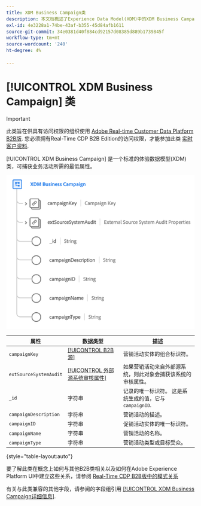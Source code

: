```yaml
---
title: XDM Business Campaign类
description: 本文档概述了Experience Data Model(XDM)中的XDM Business Campaign类。
exl-id: 4e3228a1-74be-43af-b355-45d84afb1611
source-git-commit: 34e0381d40f884cd92157d08385d889b1739845f
workflow-type: tm+mt
source-wordcount: '240'
ht-degree: 4%

---
```


# [!UICONTROL XDM Business Campaign] 类

>[!IMPORTANT]
>
>此类旨在供具有访问权限的组织使用 [Adobe Real-time Customer Data Platform B2B版](../../../rtcdp/b2b-overview.md). 您必须拥有Real-Time CDP B2B Edition的访问权限，才能参加此类 [实时客户资料](../../../profile/home.md).

[!UICONTROL XDM Business Campaign] 是一个标准的体验数据模型(XDM)类，可捕获业务活动所需的最低属性。

![XDM Business Campaign类在UI中显示的结构](../../images/classes/b2b/business-campaign.png)

| 属性 | 数据类型 | 描述 |
| --- | --- | --- |
| `campaignKey` | [[!UICONTROL B2B源]](../../data-types/b2b-source.md) | 营销活动实体的组合标识符。 |
| `extSourceSystemAudit` | [[!UICONTROL 外部源系统审核属性]](../../data-types/external-source-system-audit-attributes.md) | 如果营销活动来自外部源系统，则此对象会捕获该系统的审核属性。 |
| `_id` | 字符串 | 记录的唯一标识符。 这是系统生成的值，它与 `campaignID`. |
| `campaignDescription` | 字符串 | 营销活动的描述。 |
| `campaignID` | 字符串 | 促销活动实体的唯一标识符。 |
| `campaignName` | 字符串 | 营销活动的名称。 |
| `campaignType` | 字符串 | 营销活动类型或目标受众。 |

{style=&quot;table-layout:auto&quot;}

要了解此类在概念上如何与其他B2B类相关以及如何在Adobe Experience Platform UI中建立这些关系，请参阅 [Real-Time CDP B2B版中的模式关系](../../tutorials/relationship-b2b.md)

有关与此类兼容的其他字段，请参阅的字段组引用 [[!UICONTROL XDM Business Campaign详细信息]](../../field-groups/b2b-campaign/details.md).
